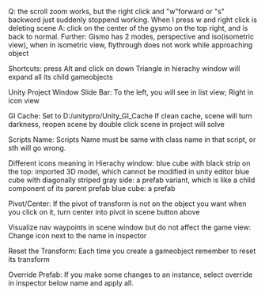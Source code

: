 
Q:
    the scroll zoom works, but the right click and "w"forward or "s" backword just suddenly stoppend working. When I press w and right click is deleting scene
A:
    click on the center of the gysmo on the top right, and is back to normal. 
Further:
    Gismo has 2 modes, perspective and iso(isometric view), when in isometric view, flythrough does not work while approaching object

Shortcuts:
    press Alt and click on down Triangle in hierachy window will expand all its child gameobjects


Unity Project Window Slide Bar:
    To the left, you will see in list view; Right in icon view


GI Cache:
    Set to D:/unitypro/Unity_GI_Cache
    If clean cache, scene will turn darkness, reopen scene by double click scene in project will solve



Scripts Name:
    Scripts Name must be same with class name in that script, or sth will go wrong.

Different icons meaning in Hierachy window:
    blue cube with black strip on the top:
        imported 3D model, which cannot be modified in unity editor 
    blue cube with diagonally striped gray side:
        a prefab variant, which is like a child component of its parent prefab
    blue cube:
        a prefab


Pivot/Center:
    If the pivot of transform is not on the object you want when you click on it, turn center into pivot in scene button above


Visualize nav waypoints in scene window but do not affect the game view:
    Change icon next to the name in inspector

Reset the Transform:
    Each time you create a gameobject remember to reset its transform

Override Prefab:
    If you make some changes to an instance, select override in inspector below name and apply all.



